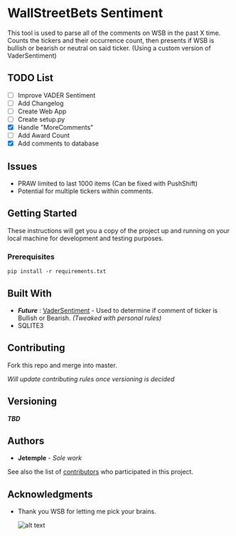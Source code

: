 # WallStreetBets Sentiment 

This tool is used to parse all of the comments on WSB in the past X time. Counts the tickers and their occurrence count, then presents if WSB is bullish or bearish or neutral on said ticker. (Using a custom version of VaderSentiment)

## TODO List 

- [ ] Improve VADER Sentiment
- [ ] Add Changelog
- [ ] Create Web App 
- [ ] Create setup.py
- [x] Handle "MoreComments"
- [ ] Add Award Count
- [x] Add comments to database

## Issues 
* PRAW limited to last 1000 items (Can be fixed with PushShift) 
* Potential for multiple tickers within comments.

## Getting Started

These instructions will get you a copy of the project up and running on your local machine for development and testing purposes.


### Prerequisites

```
pip install -r requirements.txt
```


## Built With

* ***Future*** : [VaderSentiment](https://github.com/cjhutto/vaderSentiment) - Used to determine if comment of ticker is Bullish or Bearish. *(Tweaked with personal rules)*
* SQLITE3

## Contributing

Fork this repo and merge into master.

*Will update contributing rules once versioning is decided*

## Versioning

***TBD***

## Authors

* **Jetemple** - *Sole work* 
  
See also the list of [contributors](https://github.com/Jetemple/wsb-sentiment/contributors) who participated in this project.

## Acknowledgments

* Thank you WSB for letting me pick your brains.
  
  ![alt text](https://i.imgur.com/JVYC0Em.png)

